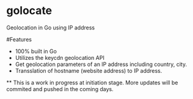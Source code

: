 # golocate
Geolocation in Go using IP address

#Features
- 100% built in Go
- Utilizes the keycdn geolocation API
- Get geolocation parameters of an IP address including country, city.
- Transslation of hostname (website address) to IP address.


**
This is a work in progress at initiation stage. More updates will be commited and pushed in the coming days.
